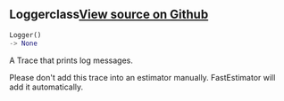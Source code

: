 ## Logger<span class="tag">class</span><a class="sourcelink" href=https://github.com/fastestimator/fastestimator/blob/r1.0/fastestimator/trace/trace.py/#L204-L253>View source on Github</a>
```python
Logger()
-> None
```
A Trace that prints log messages.

Please don't add this trace into an estimator manually. FastEstimator will add it automatically.

